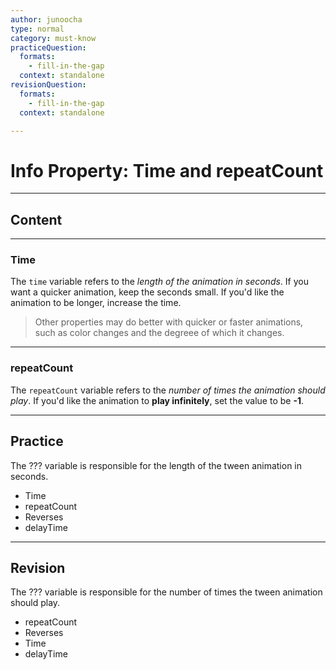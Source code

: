 ```yaml
---
author: junoocha
type: normal
category: must-know
practiceQuestion:
  formats:
    - fill-in-the-gap
  context: standalone
revisionQuestion:
  formats:
    - fill-in-the-gap
  context: standalone

---
```


# Info Property: Time and repeatCount
---

## Content

---

### Time
The `time` variable refers to the *length of the animation in seconds*. If you want a quicker animation, keep the seconds small. If you'd like the animation to be longer, increase the time. 

> Other properties may do better with quicker or faster animations, such as color changes and the degreee of which it changes.

---

### repeatCount

The `repeatCount` variable refers to the *number of times the animation should play*. If you'd like the animation to **play infinitely**, set the value to be **-1**.

---

## Practice
The ??? variable is responsible for the length of the tween animation in seconds.
- Time
- repeatCount
- Reverses
- delayTime

---

## Revision
The ??? variable is responsible for the number of times the tween animation should play.
- repeatCount
- Reverses
- Time
- delayTime